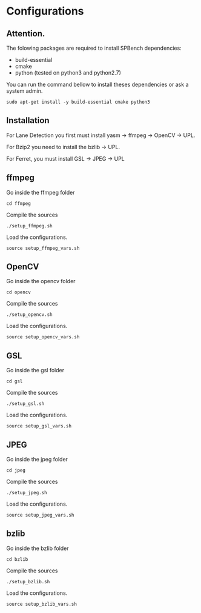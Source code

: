 # Configurations

## Attention.
The folowing packages are required to install SPBench dependencies:
 
- build-essential 
- cmake
- python (tested on python3 and python2.7)

You can run the command bellow to install theses dependencies or ask a system admin.

``
sudo apt-get install -y build-essential cmake python3
``

## Installation
For Lane Detection you first must install yasm -> ffmpeg -> OpenCV -> UPL.

For Bzip2 you need to install the bzlib -> UPL.

For Ferret, you must install GSL -> JPEG -> UPL

## ffmpeg

Go inside the ffmpeg folder

``
cd ffmpeg
``

Compile the sources

``
./setup_ffmpeg.sh
``

Load the configurations.

``
source setup_ffmpeg_vars.sh
``

## OpenCV

Go inside the opencv folder

``
cd opencv
``

Compile the sources

``
./setup_opencv.sh
``

Load the configurations.

``
source setup_opencv_vars.sh
``

## GSL

Go inside the gsl folder

``
cd gsl
``

Compile the sources

``
./setup_gsl.sh
``

Load the configurations.

``
source setup_gsl_vars.sh
``

## JPEG

Go inside the jpeg folder

``
cd jpeg
``

Compile the sources

``
./setup_jpeg.sh
``

Load the configurations.

``
source setup_jpeg_vars.sh
``


## bzlib

Go inside the bzlib folder

``
cd bzlib
``

Compile the sources

``
./setup_bzlib.sh
``

Load the configurations.

``
source setup_bzlib_vars.sh
``

